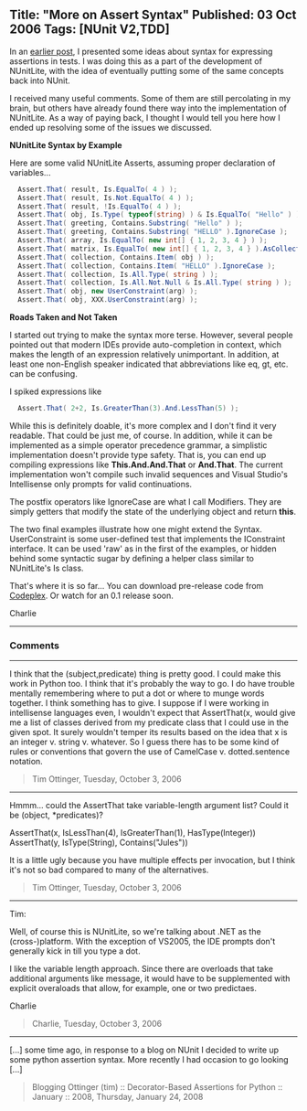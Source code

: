 Title: "More on Assert Syntax"
Published: 03 Oct 2006
Tags: [NUnit V2,TDD]
---
In an [earlier post](thinking-about-assert-syntax.html), I presented some ideas about syntax for expressing assertions in tests. I was doing this as a part of the development of NUnitLite, with the idea of eventually putting some of the same concepts back into NUnit.

I received many useful comments. Some of them are still percolating in my brain, but others have already found there way into the implementation of NUnitLite. As a way of paying back, I thought I would tell you here how I ended up resolving some of the issues we discussed.

**NUnitLite Syntax by Example**

Here are some valid NUnitLite Asserts, assuming proper declaration of variables...

```csharp
  Assert.That( result, Is.EqualTo( 4 ) );
  Assert.That( result, Is.Not.EqualTo( 4 ) );
  Assert.That( result, !Is.EqualTo( 4 ) );
  Assert.That( obj, Is.Type( typeof(string) ) & Is.EqualTo( "Hello" ) );
  Assert.That( greeting, Contains.Substring( "Hello" ) );
  Assert.That( greeting, Contains.Substring( "HELLO" ).IgnoreCase );
  Assert.That( array, Is.EqualTo( new int[] { 1, 2, 3, 4 } ) );
  Assert.That( matrix, Is.EqualTo( new int[] { 1, 2, 3, 4 } ).AsCollection );
  Assert.That( collection, Contains.Item( obj ) );
  Assert.That( collection, Contains.Item( "HELLO" ).IgnoreCase );
  Assert.That( collection, Is.All.Type( string ) );
  Assert.That( collection, Is.All.Not.Null & Is.All.Type( string ) );
  Assert.That( obj, new UserConstraint(arg) );
  Assert.That( obj, XXX.UserConstraint(arg) );
```


**Roads Taken and Not Taken**

I started out trying to make the syntax more terse. However, several people pointed out that modern IDEs provide auto-completion in context, which makes the length of an expression relatively unimportant. In addition, at least one non-English speaker indicated that abbreviations like eq, gt, etc. can be confusing.

I spiked expressions like


```csharp
  Assert.That( 2+2, Is.GreaterThan(3).And.LessThan(5) );
```

While this is definitely doable, it's more complex and I don't find it very readable. That could be just me, of course. In addition, while it can be implemented as a simple 
operator precedence grammar, a simplistic implementation doesn't provide type safety. That is, you can end up compiling expressions like **This.And.And.That** or **And.That**. The current implementation won't compile such invalid sequences and Visual Studio's Intellisense only prompts for valid continuations.

The postfix operators like IgnoreCase are what I call Modifiers. They are simply getters that modify the state of the underlying object and return **this**.

The two final examples illustrate how one might extend the Syntax. UserConstraint is some user-defined test that implements the IConstraint interface. It can be used 'raw' as in the first of the examples, or hidden behind some syntactic sugar by defining a helper class similar to NUnitLite's Is class.

That's where it is so far... You can download pre-release code from <a href="http://www.codeplex.com/SourceControl/ListDownloadableCommits.aspx?ProjectName=NUnitLite">Codeplex</a>. Or watch for an 0.1 release soon.

Charlie

---

### Comments

---

I think that the (subject,predicate) thing is pretty good. I could make this work in Python too.   I think that it's probably the way to go. I do have trouble mentally remembering where to put a dot or where to munge words together.  I think something has to give.  I suppose if I were working in intellisense languages even, I wouldn't expect that
        AssertThat(x, 
would give me a list of classes derived from my predicate class that I could use in the given spot.  It surely wouldn't temper its results based on the idea that x is an integer v. string v. whatever.  So I guess there has to be some kind of rules or conventions that govern the use of CamelCase v. dotted.sentence notation.
>Tim Ottinger, Tuesday, October 3, 2006

---

Hmmm... could the AssertThat take variable-length argument list? Could it be (object, *predicates)? 

AssertThat(x, IsLessThan(4), IsGreaterThan(1), HasType(Integer))
AssertThat(y, IsType(String), Contains("Jules"))

It is a little ugly because you have multiple effects per invocation, but I think it's not so bad compared to many of the alternatives.
>Tim Ottinger, Tuesday, October 3, 2006

---

Tim: 

Well, of course this is NUnitLite, so we're talking about .NET as the (cross-)platform. With the exception of VS2005, the IDE prompts don't generally kick in till you type a dot.

I like the variable length approach. Since there are overloads that take additional arguments like message, it would have to be supplemented with explicit overaloads that allow, for example, one or two predictaes.

Charlie
>Charlie, Tuesday, October 3, 2006

---

[...] some time ago, in response to a blog on NUnit I decided to write up some python assertion syntax. More recently I had occasion to go looking [...]
>Blogging Ottinger (tim) :: Decorator-Based Assertions for Python :: January :: 2008, Thursday, January 24, 2008
